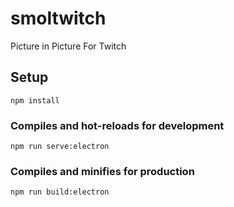 # smoltwitch
Picture in Picture For Twitch

## Setup
```
npm install
```

### Compiles and hot-reloads for development
```
npm run serve:electron
```

### Compiles and minifies for production
```
npm run build:electron
```
